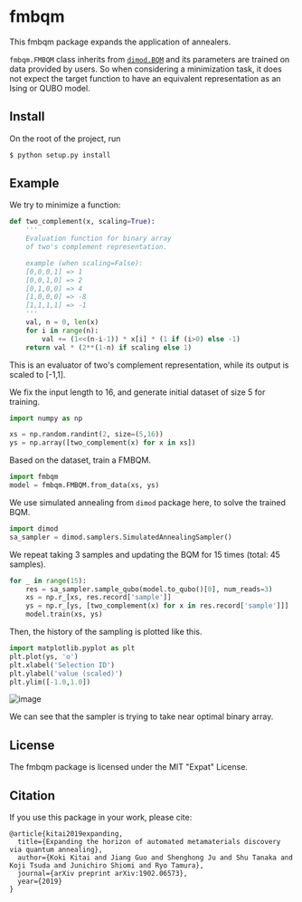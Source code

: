 # fmbqm
This fmbqm package expands the application of annealers.

`fmbqm.FMBQM` class inherits from [`dimod.BQM`](https://docs.ocean.dwavesys.com/projects/dimod/en/latest/reference/bqm/binary_quadratic_model.html#dimod.BinaryQuadraticModel)
and its parameters are trained on data provided by users. So when considering a minimization task,
it does not expect the target function to have an equivalent representation as an Ising or QUBO model.

## Install
On the root of the project, run

```bash
$ python setup.py install
```

## Example

We try to minimize a function:

```python
def two_complement(x, scaling=True):
    '''
    Evaluation function for binary array
    of two's complement representation.

    example (when scaling=False):
    [0,0,0,1] => 1
    [0,0,1,0] => 2
    [0,1,0,0] => 4
    [1,0,0,0] => -8
    [1,1,1,1] => -1
    '''
    val, n = 0, len(x)
    for i in range(n):
        val += (1<<(n-i-1)) * x[i] * (1 if (i>0) else -1)
    return val * (2**(1-n) if scaling else 1)
```
This is an evaluator of two's complement representation, while its output is scaled to [-1,1].

We fix the input length to 16, and generate initial dataset of size 5 for training.

```python
import numpy as np

xs = np.random.randint(2, size=(5,16))
ys = np.array([two_complement(x) for x in xs])
```

Based on the dataset, train a FMBQM.

```python
import fmbqm
model = fmbqm.FMBQM.from_data(xs, ys)
```

We use simulated annealing from `dimod` package here, to solve the trained BQM.

```python
import dimod
sa_sampler = dimod.samplers.SimulatedAnnealingSampler()
```

We repeat taking 3 samples and updating the BQM for 15 times (total: 45 samples).

```python
for _ in range(15):
    res = sa_sampler.sample_qubo(model.to_qubo()[0], num_reads=3)
    xs = np.r_[xs, res.record['sample']]
    ys = np.r_[ys, [two_complement(x) for x in res.record['sample']]]
    model.train(xs, ys)
```

Then, the history of the sampling is plotted like this.

```python
import matplotlib.pyplot as plt
plt.plot(ys, 'o')
plt.xlabel('Selection ID')
plt.ylabel('value (scaled)')
plt.ylim([-1.0,1.0])
```
![image](https://user-images.githubusercontent.com/15908202/64800217-205ed100-d5c1-11e9-8d29-b2d13bcb0e53.png)

We can see that the sampler is trying to take near optimal binary array.

## License

The fmbqm package is licensed under the MIT "Expat" License.

## Citation

If you use this package in your work, please cite:

```
@article{kitai2019expanding,
  title={Expanding the horizon of automated metamaterials discovery via quantum annealing},
  author={Koki Kitai and Jiang Guo and Shenghong Ju and Shu Tanaka and Koji Tsuda and Junichiro Shiomi and Ryo Tamura},
  journal={arXiv preprint arXiv:1902.06573},
  year={2019}
}
```

